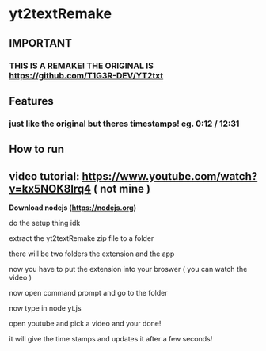 # yt2textRemake

## IMPORTANT
### THIS IS A REMAKE! THE ORIGINAL IS https://github.com/T1G3R-DEV/YT2txt

## Features
### just like the original but theres timestamps! eg. 0:12 / 12:31

## How to run
## video tutorial: https://www.youtube.com/watch?v=kx5NOK8lrq4 ( not mine )

 **Download nodejs (https://nodejs.org)** 
 
 do the setup thing idk
 
 extract the yt2textRemake zip file to a folder
 
 there will be two folders the extension and the app
 
 now you have to put the extension into your broswer ( you can watch the video )
 
now open command prompt and go to the folder

now type in node yt.js

open youtube and pick a video and your done!

it will give the time stamps and updates it after a few seconds!

